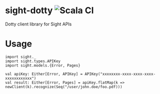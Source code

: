 # sight-dotty ![Scala CI](https://github.com/ashwinbhaskar/sight-dotty/workflows/Scala%20CI/badge.svg)
Dotty client library for Sight APIs

# Usage

```
import sight._
import sight.types.APIKey
import sight.models.{Error, Pages}

val apiKey: Either[Error, APIKey] = APIKey("xxxxxxxx-xxxx-xxxx-xxxx-xxxxxxxxxxxx")
val result: Either[Error, Pages] = apiKey.flatMap(k => newClient(k).recognize(Seq("/user/john.doe/foo.pdf)))

```

